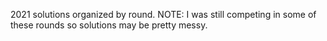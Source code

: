 2021 solutions organized by round.
NOTE: I was still competing in some of these rounds so solutions may be pretty messy.